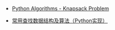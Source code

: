 * [Python Algorithms - Knapsack Problem](http://zijie0.github.io/2014/07/24/Python-Algorithms---Knapsack-Problem/)

* [常用查找数据结构及算法（Python实现）](http://python.jobbole.com/87440/?repeat=w3tc)
